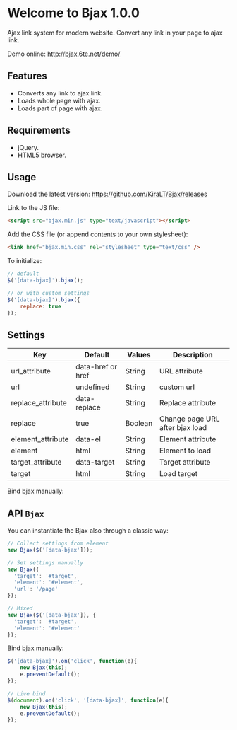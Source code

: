 # Welcome to Bjax 1.0.0

Ajax link system for modern website. Convert any link in your page to ajax link.

Demo online: http://bjax.6te.net/demo/

## Features

* Converts any link to ajax link.
* Loads whole page with ajax.
* Loads part of page with ajax.

## Requirements

* jQuery.
* HTML5 browser.

## Usage

Download the latest version: https://github.com/KiraLT/Bjax/releases

Link to the JS file:

```html
<script src="bjax.min.js" type="text/javascript"></script>
```

Add the CSS file (or append contents to your own stylesheet):

```html
<link href="bjax.min.css" rel="stylesheet" type="text/css" />
```

To initialize:

```javascript
// default
$('[data-bjax]').bjax();

// or with custom settings
$('[data-bjax]').bjax({
    replace: true
});
```

## Settings

Key | Default | Values | Description
--- | --- | --- | ---
url_attribute | data-href or href | String | URL attribute 
url | undefined | String | custom url
replace_attribute | data-replace | String | Replace attribute
replace | true | Boolean | Change page URL after bjax load
element_attribute | data-el | String | Element attribute
element | html | String | Element to load
target_attribute | data-target | String | Target attribute
target | html | String | Load target

Bind bjax manually:
## API `Bjax`

You can instantiate the Bjax also through a classic way:

```javascript
// Collect settings from element
new Bjax($('[data-bjax']));

// Set settings manually
new Bjax({
  'target': '#target',
  'element': '#element',
  'url': '/page'
});

// Mixed
new Bjax($('[data-bjax']), {
  'target': '#target',
  'element': '#element'
});
```

Bind bjax manually:

```javascript
$('[data-bjax]').on('click', function(e){
    new Bjax(this);
    e.preventDefault();
});

// Live bind
$(document).on('click', '[data-bjax]', function(e){
    new Bjax(this);
    e.preventDefault();
});
```
